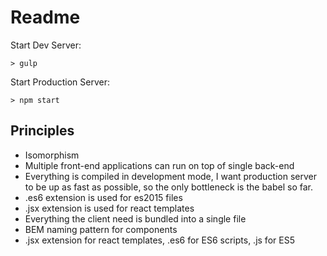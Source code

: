# Readme
Start Dev Server:
```
> gulp

```

Start Production Server:
```
> npm start
```


## Principles
- Isomorphism
- Multiple front-end applications can run on top of single back-end
- Everything is compiled in development mode, I want production server to be up as fast as possible, so the only bottleneck is the babel so far.
- .es6 extension is used for es2015 files
- .jsx extension is used for react templates
- Everything the client need is bundled into a single file
- BEM naming pattern for components
- .jsx extension for react templates, .es6 for ES6 scripts, .js for ES5
